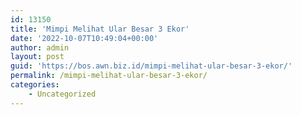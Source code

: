 ```yaml
---
id: 13150
title: 'Mimpi Melihat Ular Besar 3 Ekor'
date: '2022-10-07T10:49:04+00:00'
author: admin
layout: post
guid: 'https://bos.awn.biz.id/mimpi-melihat-ular-besar-3-ekor/'
permalink: /mimpi-melihat-ular-besar-3-ekor/
categories:
    - Uncategorized
---
```


